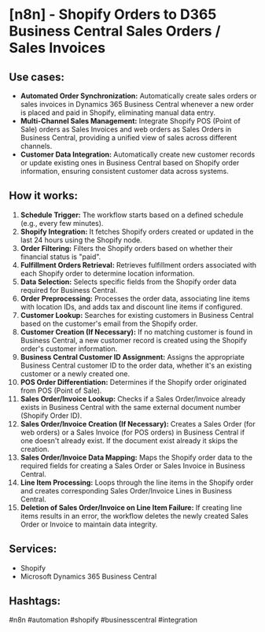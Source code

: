 # [n8n] - Shopify Orders to D365 Business Central Sales Orders / Sales Invoices

## Use cases:

- **Automated Order Synchronization:** Automatically create sales orders or sales invoices in Dynamics 365 Business Central whenever a new order is placed and paid in Shopify, eliminating manual data entry.
- **Multi-Channel Sales Management:** Integrate Shopify POS (Point of Sale) orders as Sales Invoices and web orders as Sales Orders in Business Central, providing a unified view of sales across different channels.
- **Customer Data Integration:** Automatically create new customer records or update existing ones in Business Central based on Shopify order information, ensuring consistent customer data across systems.

## How it works:

1.  **Schedule Trigger:** The workflow starts based on a defined schedule (e.g., every few minutes).
2.  **Shopify Integration:** It fetches Shopify orders created or updated in the last 24 hours using the Shopify node.
3.  **Order Filtering:** Filters the Shopify orders based on whether their financial status is "paid".
4.  **Fulfillment Orders Retrieval:** Retrieves fulfillment orders associated with each Shopify order to determine location information.
5.  **Data Selection:** Selects specific fields from the Shopify order data required for Business Central.
6.  **Order Preprocessing:** Processes the order data, associating line items with location IDs, and adds tax and discount line items if configured.
7.  **Customer Lookup:** Searches for existing customers in Business Central based on the customer's email from the Shopify order.
8.  **Customer Creation (If Necessary):** If no matching customer is found in Business Central, a new customer record is created using the Shopify order's customer information.
9.  **Business Central Customer ID Assignment:** Assigns the appropriate Business Central customer ID to the order data, whether it's an existing customer or a newly created one.
10. **POS Order Differentiation:** Determines if the Shopify order originated from POS (Point of Sale).
11. **Sales Order/Invoice Lookup:** Checks if a Sales Order/Invoice already exists in Business Central with the same external document number (Shopify Order ID).
12. **Sales Order/Invoice Creation (If Necessary):** Creates a Sales Order (for web orders) or a Sales Invoice (for POS orders) in Business Central if one doesn't already exist.  If the document exist already it skips the creation.
13. **Sales Order/Invoice Data Mapping:** Maps the Shopify order data to the required fields for creating a Sales Order or Sales Invoice in Business Central.
14. **Line Item Processing:** Loops through the line items in the Shopify order and creates corresponding Sales Order/Invoice Lines in Business Central.
15. **Deletion of Sales Order/Invoice on Line Item Failure:** If creating line items results in an error, the workflow deletes the newly created Sales Order or Invoice to maintain data integrity.

## Services:

-   Shopify
-   Microsoft Dynamics 365 Business Central

## Hashtags:

#n8n #automation #shopify #businesscentral #integration
